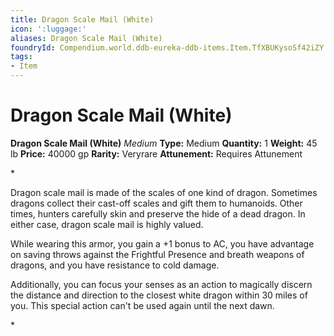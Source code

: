```yaml
---
title: Dragon Scale Mail (White)
icon: ':luggage:'
aliases: Dragon Scale Mail (White)
foundryId: Compendium.world.ddb-eureka-ddb-items.Item.TfXBUKysoSf42iZY
tags:
- Item
---
```


# Dragon Scale Mail (White)

**Dragon Scale Mail (White)**
_Medium_
**Type:** Medium
**Quantity:** 1
**Weight:** 45 lb
**Price:** 40000 gp
**Rarity:** Veryrare
**Attunement:** Requires Attunement

*<p>Dragon scale mail is made of the scales of one kind of dragon. Sometimes dragons collect their cast-off scales and gift them to humanoids. Other times, hunters carefully skin and preserve the hide of a dead dragon. In either case, dragon scale mail is highly valued.

While wearing this armor, you gain a +1 bonus to AC, you have advantage on saving throws against the Frightful Presence and breath weapons of dragons, and you have resistance to cold damage.

Additionally, you can focus your senses as an action to magically discern the distance and direction to the closest white dragon within 30 miles of you. This special action can't be used again until the next dawn.</p>*